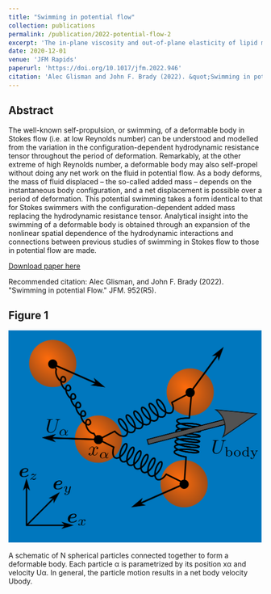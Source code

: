 ```yaml
---
title: "Swimming in potential flow"
collection: publications
permalink: /publication/2022-potential-flow-2
excerpt: 'The in-plane viscosity and out-of-plane elasticity of lipid membranes leads to a new dimensionless number found to be critical to relaxation dynamics'
date: 2020-12-01
venue: 'JFM Rapids'
paperurl: 'https://doi.org/10.1017/jfm.2022.946'
citation: 'Alec Glisman and John F. Brady (2022). &quot;Swimming in potential flow.&quot; <i>JFM</i>. 952(R5).'
---
```


Abstract
---

The well-known self-propulsion, or swimming, of a deformable body in Stokes flow (i.e. at low Reynolds number) can be understood and modelled from the variation in the configuration-dependent hydrodynamic resistance tensor throughout the period of deformation. Remarkably, at the other extreme of high Reynolds number, a deformable body may also self-propel without doing any net work on the fluid in potential flow. As a body deforms, the mass of fluid displaced – the so-called added mass – depends on the instantaneous body configuration, and a net displacement is possible over a period of deformation. This potential swimming takes a form identical to that for Stokes swimmers with the configuration-dependent added mass replacing the hydrodynamic resistance tensor. Analytical insight into the swimming of a deformable body is obtained through an expansion of the nonlinear spatial dependence of the hydrodynamic interactions and connections between previous studies of swimming in Stokes flow to those in potential flow are made.

[Download paper here](http://alec-glisman.github.io/files/JFM.952.R5.pdf)

Recommended citation: Alec Glisman, and John F. Brady (2022). "Swimming in potential Flow." JFM. 952(R5).

Figure 1
---

![Figure 1](./../images/general_swimmer.svg)

A schematic of N spherical particles connected together to form a deformable body.
Each particle α is parametrized by its position xα and velocity Uα.
In general, the particle motion results in a net body velocity Ubody.
